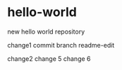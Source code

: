 # hello-world
new hello world repository

change1
commit branch readme-edit

change2
change 5
change 6